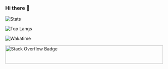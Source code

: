 ### Hi there 👋

<!--
**wwerner/wwerner** is a ✨ _special_ ✨ repository because its `README.md` (this file) appears on your GitHub profile.

Here are some ideas to get you started:

- 🔭 I’m currently working on ...
- 🌱 I’m currently learning ...
- 👯 I’m looking to collaborate on ...
- 🤔 I’m looking for help with ...
- 💬 Ask me about ...
- 📫 How to reach me: ...
- 😄 Pronouns: ...
- ⚡ Fun fact: ...
-->


![Stats](https://github-readme-stats.vercel.app/api?username=wwerner&show_icons=true&count_private=true&include_all_commits=true)

![Top Langs](https://github-readme-stats.vercel.app/api/top-langs/?username=wwerner&hide=shell&langs_count=10&layout=compact)

![Wakatime](https://github-readme-stats.vercel.app/api/wakatime?username=wwerner)

<a href="https://stackexchange.com/users/65901"><img src="https://stackexchange.com/users/flair/65901.png" width="500" height="58" alt="Stack Overflow Badge" title="wwerner on stack overflow"></a>
